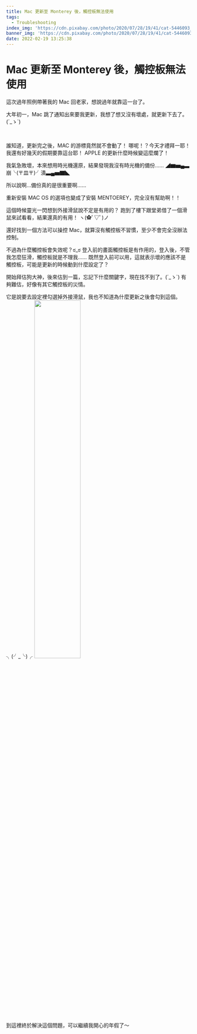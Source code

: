 ```yaml
---
title: Mac 更新至 Monterey 後，觸控板無法使用
tags:
  - Troubleshooting
index_img: 'https://cdn.pixabay.com/photo/2020/07/28/19/41/cat-5446093_1280.jpg'
banner_img: 'https://cdn.pixabay.com/photo/2020/07/28/19/41/cat-5446093_1280.jpg'
date: 2022-02-19 13:25:38
---
```

# Mac 更新至 Monterey 後，觸控板無法使用

這次過年照例帶著我的 Mac 回老家，想說過年就靠這一台了。

大年初一，Mac 跳了通知出來要我更新，我想了想又沒有壞處，就更新下去了。(´_ゝ`)
<!--more-->
<br/>

誰知道，更新完之後，MAC 的游標竟然就不會動了！
哪呢！？今天才禮拜一耶！我還有好幾天的假期要靠這台耶！
APPLE 的更新什麼時候變這麼爛了！

我氣急敗壞，本來想用時光機還原，結果發現我沒有時光機的備份……
◢▆▅▄▃崩╰(〒皿〒)╯潰▃▄▅▇◣

所以說啊…備份真的是很重要啊……
<br/>

重新安裝 MAC OS 的選項也變成了安裝 MENTOEREY，完全沒有幫助啊！！

這個時候靈光一閃想到外接滑鼠說不定是有用的？
跑到了樓下跟堂弟借了一個滑鼠來試看看，結果還真的有用！
ヽ(✿ﾟ▽ﾟ)ノ

還好找到一個方法可以操控 Mac，就算沒有觸控板不習慣，至少不會完全沒辦法控制。
<br/>

不過為什麼觸控板會失效呢？ಠ_ಠ
登入前的畫面觸控板是有作用的，登入後，不管我怎麼狂滑，觸控板就是不理我……
既然登入前可以用，這就表示壞的應該不是觸控板，可能是更新的時候動到什麼設定了？

開始拜估狗大神，後來估到一篇，忘記下什麼關鍵字，現在找不到了。(´_ゝ`)
有夠難估，好像有其它觸控板的災情。

它是說要去設定裡勾選掉外接滑鼠，我也不知道為什麼更新之後會勾到這個。╮(╯_╰)╭
<img src="https://lh3.googleusercontent.com/pw/AM-JKLWwvIQJelHAauZuzVJzfhAybonRH9BkR2n2BaBZZU8KuwU0PDCTQ2zH9cRJVeJRyhPtiI5UH3I3ChFuvAVEuWU7KTBeByO6UpejwbO_9W0Hi2OeOs1vBUN0jKmKfzZyWrAcdPTmr6gup-b2VuV6vyY2Hg=w1336-h980-no?authuser=0" width="50%" height="50%">

到這裡終於解決這個問題，可以繼續我開心的年假了～

